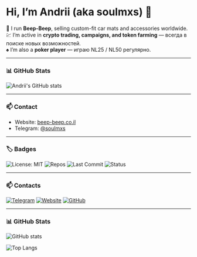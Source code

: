 # Hi, I’m Andrii (aka soulmxs) 👋

🚗 I run **Beep-Beep**, selling custom-fit car mats and accessories worldwide.  
💹 I’m active in **crypto trading, campaigns, and token farming** — всегда в поиске новых возможностей.  
♠️ I’m also a **poker player** — играю NL25 / NL50 регулярно.

---

### 📊 GitHub Stats  
![Andrii's GitHub stats](https://github-readme-stats.vercel.app/api?username=soulmxs&show_icons=true&theme=radical)

---

### 📫 Contact  
- Website: [beep-beep.co.il](https://beep-beep.co.il)  
- Telegram: [@soulmxs](https://t.me/soulmxs)

---

### 🏷 Badges

![License: MIT](https://img.shields.io/badge/License-MIT-green.svg)
![Repos](https://img.shields.io/badge/Public%20Repos-2-blue)
![Last Commit](https://img.shields.io/github/last-commit/soulmxs/soulmxs)
![Status](https://img.shields.io/badge/Activity-Active-success)

---

### 📫 Contacts

[![Telegram](https://img.shields.io/badge/Telegram-@soulmxs-2CA5E0?logo=telegram&logoColor=white)](https://t.me/soulmxs)
[![Website](https://img.shields.io/badge/Website-beep--beep.co.il-blue?logo=google-chrome&logoColor=white)](https://beep-beep.co.il)
[![GitHub](https://img.shields.io/badge/GitHub-soulmxs-black?logo=github)](https://github.com/soulmxs)



- ---

### 📊 GitHub Stats

![GitHub stats](https://github-readme-stats.vercel.app/api?username=soulmxs&show_icons=true&theme=radical)

![Top Langs](https://github-readme-stats.vercel.app/api/top-langs/?username=soulmxs&layout=compact&theme=radical)

